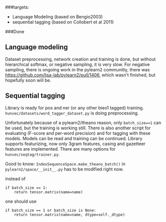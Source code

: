 ###targets:

- Language Modeling (based on Bengio2003)
- sequential tagging (based on Collobert et al 2011)

###Done

## Language modeling

Dataset preprocessing, network creation and training is done, but without hierarchical softmax, or negative sampling, it is very slow. For negative sampling, there is ongoing work in the pylearn2 communitiy, there was https://github.com/lisa-lab/pylearn2/pull/1406, which wasn't finished, but hopefully soon will be.

## Sequential tagging

Library is ready for pos and ner (or any other bieo1 tagged) training. `hunvec/datasets/word_tagger_dataset.py` is doing preprocessing.

Unfortunately because of a pylearn2/theano reason, only `batch_size==1` can be used, but the training is working still. There is also another script for evaluating (F-score and per-word precision) and for tagging with these models. Models can be read and training can be continued. Library supports featurizing, now only 3gram features, casing and gazetteer features are implemented. There are many options for `hunvec/seqtag/trainer.py`.

Good to know: `IndexSequenceSpace.make_theano_batch()` in `pylearn2/space/__init__.py` has to be modified right now.

instead of 
~~~~
if batch_size == 1:
    return tensor.matrix(name=name)
~~~~

one should use
~~~~
if batch_size == 1 or batch_size is None:
    return tensor.matrix(name=name, dtype=self._dtype)
~~~~
